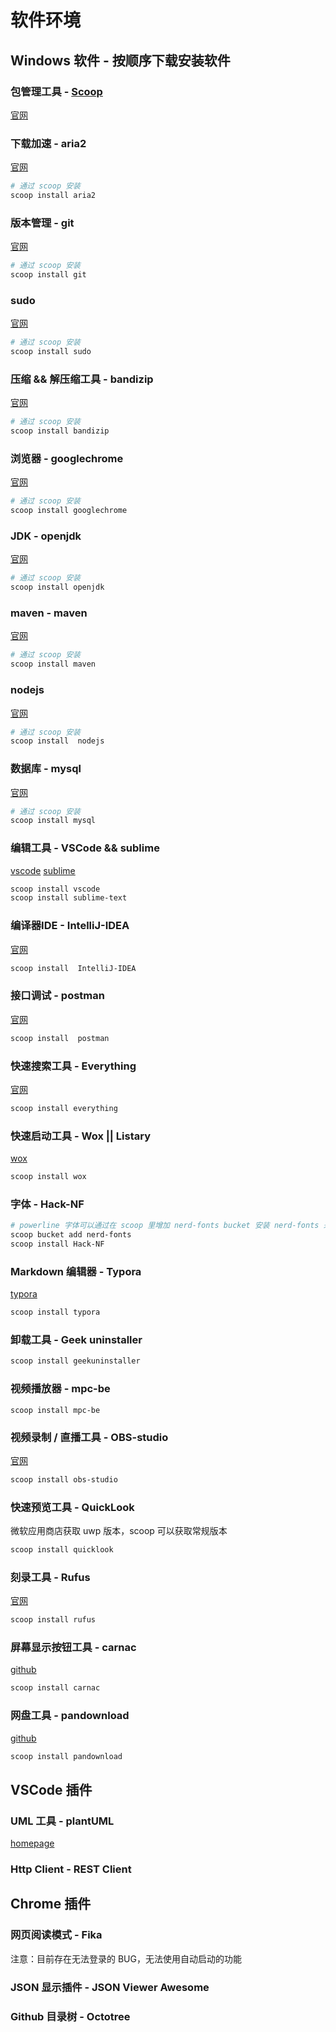 # 软件环境

## Windows 软件 - 按顺序下载安装软件

### 包管理工具 - [Scoop](scoop.md)

[官网](https://scoop.sh/)

### 下载加速 - aria2

[官网](https://aria2.github.io/)

```powershell
# 通过 scoop 安装
scoop install aria2
```

### 版本管理 - git

[官网](https://gitforwindows.org/)

```powershell
# 通过 scoop 安装
scoop install git
```

### sudo

[官网](https://github.com/lukesampson/psutils)

```powershell
# 通过 scoop 安装
scoop install sudo
```

### 压缩 && 解压缩工具 - bandizip

[官网](http://www.bandisoft.com/bandizip/)

```powershell
# 通过 scoop 安装
scoop install bandizip
```

### 浏览器 -  googlechrome

[官网](https://www.google.com/chrome/)

```powershell
# 通过 scoop 安装
scoop install googlechrome
```

### JDK -   openjdk

[官网](https://jdk.java.net/)

```powershell
# 通过 scoop 安装
scoop install openjdk
```

### maven -   maven

[官网](https://maven.apache.org/)

```powershell
# 通过 scoop 安装
scoop install maven
```

### nodejs

[官网](https://nodejs.org/en/)

```powershell
# 通过 scoop 安装
scoop install  nodejs
```

### 数据库 -   mysql

[官网](https://dev.mysql.com/downloads/mysql/)

```powershell
# 通过 scoop 安装
scoop install mysql
```

### 编辑工具 - VSCode && sublime

[vscode](https://code.visualstudio.com/) [sublime](https://www.sublimetext.com/)

```powershell
scoop install vscode
scoop install sublime-text
```

### 编译器IDE -  IntelliJ-IDEA

[官网](https://www.jetbrains.com/idea/)

```powershell
scoop install  IntelliJ-IDEA
```

### 接口调试 -  postman

[官网](https://www.getpostman.com/)

```powershell
scoop install  postman
```

### 快速搜索工具 - Everything

[官网](https://www.voidtools.com/)

```powershell
scoop install everything
```

### 快速启动工具 - Wox || Listary

[wox](http://www.wox.one/)

```powershell
scoop install wox
```

### 字体 - Hack-NF

```powershell
# powerline 字体可以通过在 scoop 里增加 nerd-fonts bucket 安装 nerd-fonts 来支持
scoop bucket add nerd-fonts
scoop install Hack-NF
```

### Markdown 编辑器 - Typora

[typora](https://typora.io/)

```powershell
scoop install typora
```

### 卸载工具 - Geek uninstaller

```powershell
scoop install geekuninstaller
```

### 视频播放器 - mpc-be

```powrshell
scoop install mpc-be
```

### 视频录制 / 直播工具 - OBS-studio

[官网](https://obsproject.com/)

```powershell
scoop install obs-studio
```

### 快速预览工具 - QuickLook

微软应用商店获取 uwp 版本，scoop 可以获取常规版本

```powershell
scoop install quicklook
```

### 刻录工具 - Rufus

[官网](http://rufus.ie/)

```powershell
scoop install rufus
```

### 屏幕显示按钮工具 - carnac

[github](https://github.com/Code52/carnac)

```powershell
scoop install carnac
```

### 网盘工具 - pandownload

[github](https://pandownload.com/)

```powershell
scoop install pandownload
```

## VSCode 插件

### UML 工具 - plantUML

[homepage](http://plantuml.com/)

### Http Client - REST Client

## Chrome 插件

### 网页阅读模式 - Fika

注意：目前存在无法登录的 BUG，无法使用自动启动的功能

### JSON 显示插件 -  JSON Viewer Awesome

### Github 目录树 -  Octotree
